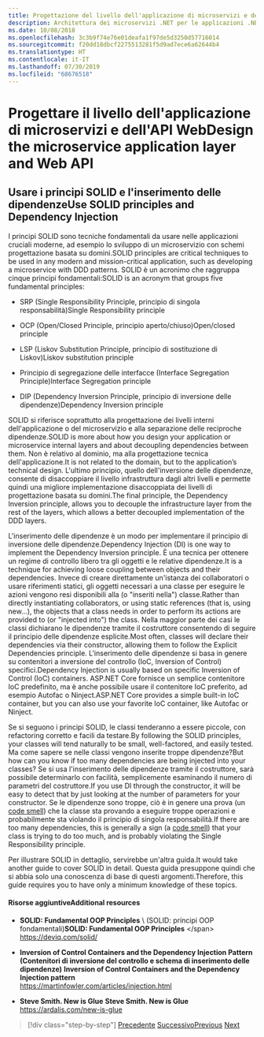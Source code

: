 ```yaml
---
title: Progettazione del livello dell'applicazione di microservizi e dell'API Web
description: Architettura dei microservizi .NET per le applicazioni .NET in contenitori | Brevi cenni sui principi SOLID per la progettazione del livello dell'applicazione.
ms.date: 10/08/2018
ms.openlocfilehash: 3c3b9f74e76e01deafa1f97de5d3250d57716014
ms.sourcegitcommit: f20dd18dbcf2275513281f5d9ad7ece6a62644b4
ms.translationtype: HT
ms.contentlocale: it-IT
ms.lasthandoff: 07/30/2019
ms.locfileid: "68676518"
---
```

# <a name="design-the-microservice-application-layer-and-web-api"></a><span data-ttu-id="8980b-103">Progettare il livello dell'applicazione di microservizi e dell'API Web</span><span class="sxs-lookup"><span data-stu-id="8980b-103">Design the microservice application layer and Web API</span></span>

## <a name="use-solid-principles-and-dependency-injection"></a><span data-ttu-id="8980b-104">Usare i principi SOLID e l'inserimento delle dipendenze</span><span class="sxs-lookup"><span data-stu-id="8980b-104">Use SOLID principles and Dependency Injection</span></span>

<span data-ttu-id="8980b-105">I principi SOLID sono tecniche fondamentali da usare nelle applicazioni cruciali moderne, ad esempio lo sviluppo di un microservizio con schemi progettazione basata su domini.</span><span class="sxs-lookup"><span data-stu-id="8980b-105">SOLID principles are critical techniques to be used in any modern and mission-critical application, such as developing a microservice with DDD patterns.</span></span> <span data-ttu-id="8980b-106">SOLID è un acronimo che raggruppa cinque principi fondamentali:</span><span class="sxs-lookup"><span data-stu-id="8980b-106">SOLID is an acronym that groups five fundamental principles:</span></span>

- <span data-ttu-id="8980b-107">SRP (Single Responsibility Principle, principio di singola responsabilità)</span><span class="sxs-lookup"><span data-stu-id="8980b-107">Single Responsibility principle</span></span>

- <span data-ttu-id="8980b-108">OCP (Open/Closed Principle, principio aperto/chiuso)</span><span class="sxs-lookup"><span data-stu-id="8980b-108">Open/closed principle</span></span>

- <span data-ttu-id="8980b-109">LSP (Liskov Substitution Principle, principio di sostituzione di Liskov)</span><span class="sxs-lookup"><span data-stu-id="8980b-109">Liskov substitution principle</span></span>

- <span data-ttu-id="8980b-110">Principio di segregazione delle interfacce (Interface Segregation Principle)</span><span class="sxs-lookup"><span data-stu-id="8980b-110">Interface Segregation principle</span></span>

- <span data-ttu-id="8980b-111">DIP (Dependency Inversion Principle, principio di inversione delle dipendenze)</span><span class="sxs-lookup"><span data-stu-id="8980b-111">Dependency Inversion principle</span></span>

<span data-ttu-id="8980b-112">SOLID si riferisce soprattutto alla progettazione dei livelli interni dell'applicazione o del microservizio e alla separazione delle reciproche dipendenze.</span><span class="sxs-lookup"><span data-stu-id="8980b-112">SOLID is more about how you design your application or microservice internal layers and about decoupling dependencies between them.</span></span> <span data-ttu-id="8980b-113">Non è relativo al dominio, ma alla progettazione tecnica dell'applicazione.</span><span class="sxs-lookup"><span data-stu-id="8980b-113">It is not related to the domain, but to the application’s technical design.</span></span> <span data-ttu-id="8980b-114">L'ultimo principio, quello dell'inversione delle dipendenze, consente di disaccoppiare il livello infrastruttura dagli altri livelli e permette quindi una migliore implementazione disaccoppiata dei livelli di progettazione basata su domini.</span><span class="sxs-lookup"><span data-stu-id="8980b-114">The final principle, the Dependency Inversion principle, allows you to decouple the infrastructure layer from the rest of the layers, which allows a better decoupled implementation of the DDD layers.</span></span>

<span data-ttu-id="8980b-115">L'inserimento delle dipendenze è un modo per implementare il principio di inversione delle dipendenze.</span><span class="sxs-lookup"><span data-stu-id="8980b-115">Dependency Injection (DI) is one way to implement the Dependency Inversion principle.</span></span> <span data-ttu-id="8980b-116">È una tecnica per ottenere un regime di controllo libero tra gli oggetti e le relative dipendenze.</span><span class="sxs-lookup"><span data-stu-id="8980b-116">It is a technique for achieving loose coupling between objects and their dependencies.</span></span> <span data-ttu-id="8980b-117">Invece di creare direttamente un'istanza dei collaboratori o usare riferimenti statici, gli oggetti necessari a una classe per eseguire le azioni vengono resi disponibili alla (o "inseriti nella") classe.</span><span class="sxs-lookup"><span data-stu-id="8980b-117">Rather than directly instantiating collaborators, or using static references (that is, using new…), the objects that a class needs in order to perform its actions are provided to (or "injected into") the class.</span></span> <span data-ttu-id="8980b-118">Nella maggior parte dei casi le classi dichiarano le dipendenze tramite il costruttore consentendo di seguire il principio delle dipendenze esplicite.</span><span class="sxs-lookup"><span data-stu-id="8980b-118">Most often, classes will declare their dependencies via their constructor, allowing them to follow the Explicit Dependencies principle.</span></span> <span data-ttu-id="8980b-119">L'inserimento delle dipendenze si basa in genere su contenitori a inversione del controllo (IoC, Inversion of Control) specifici.</span><span class="sxs-lookup"><span data-stu-id="8980b-119">Dependency Injection is usually based on specific Inversion of Control (IoC) containers.</span></span> <span data-ttu-id="8980b-120">ASP.NET Core fornisce un semplice contenitore IoC predefinito, ma è anche possibile usare il contenitore IoC preferito, ad esempio Autofac o Ninject.</span><span class="sxs-lookup"><span data-stu-id="8980b-120">ASP.NET Core provides a simple built-in IoC container, but you can also use your favorite IoC container, like Autofac or Ninject.</span></span>

<span data-ttu-id="8980b-121">Se si seguono i principi SOLID, le classi tenderanno a essere piccole, con refactoring corretto e facili da testare.</span><span class="sxs-lookup"><span data-stu-id="8980b-121">By following the SOLID principles, your classes will tend naturally to be small, well-factored, and easily tested.</span></span> <span data-ttu-id="8980b-122">Ma come sapere se nelle classi vengono inserite troppe dipendenze?</span><span class="sxs-lookup"><span data-stu-id="8980b-122">But how can you know if too many dependencies are being injected into your classes?</span></span> <span data-ttu-id="8980b-123">Se si usa l'inserimento delle dipendenze tramite il costruttore, sarà possibile determinarlo con facilità, semplicemente esaminando il numero di parametri del costruttore.</span><span class="sxs-lookup"><span data-stu-id="8980b-123">If you use DI through the constructor, it will be easy to detect that by just looking at the number of parameters for your constructor.</span></span> <span data-ttu-id="8980b-124">Se le dipendenze sono troppe, ciò è in genere una prova (un [code smell](https://deviq.com/code-smells/)) che la classe sta provando a eseguire troppe operazioni e probabilmente sta violando il principio di singola responsabilità.</span><span class="sxs-lookup"><span data-stu-id="8980b-124">If there are too many dependencies, this is generally a sign (a [code smell](https://deviq.com/code-smells/)) that your class is trying to do too much, and is probably violating the Single Responsibility principle.</span></span>

<span data-ttu-id="8980b-125">Per illustrare SOLID in dettaglio, servirebbe un'altra guida.</span><span class="sxs-lookup"><span data-stu-id="8980b-125">It would take another guide to cover SOLID in detail.</span></span> <span data-ttu-id="8980b-126">Questa guida presuppone quindi che si abbia solo una conoscenza di base di questi argomenti.</span><span class="sxs-lookup"><span data-stu-id="8980b-126">Therefore, this guide requires you to have only a minimum knowledge of these topics.</span></span>

#### <a name="additional-resources"></a><span data-ttu-id="8980b-127">Risorse aggiuntive</span><span class="sxs-lookup"><span data-stu-id="8980b-127">Additional resources</span></span>

- <span data-ttu-id="8980b-128">**SOLID: Fundamental OOP Principles** \ (SOLID: principi OOP fondamentali)</span><span class="sxs-lookup"><span data-stu-id="8980b-128">**SOLID: Fundamental OOP Principles** \</span></span>
  <https://deviq.com/solid/>

- <span data-ttu-id="8980b-129">**Inversion of Control Containers and the Dependency Injection Pattern (Contenitori di inversione del controllo e schema di inserimento delle dipendenze)**  </span><span class="sxs-lookup"><span data-stu-id="8980b-129">**Inversion of Control Containers and the Dependency Injection pattern** </span></span>\
  <https://martinfowler.com/articles/injection.html>

- <span data-ttu-id="8980b-130">**Steve Smith. New is Glue** </span><span class="sxs-lookup"><span data-stu-id="8980b-130">**Steve Smith. New is Glue** </span></span>\
  <https://ardalis.com/new-is-glue>

> [!div class="step-by-step"]
> <span data-ttu-id="8980b-131">[Precedente](nosql-database-persistence-infrastructure.md)
> [Successivo](microservice-application-layer-implementation-web-api.md)</span><span class="sxs-lookup"><span data-stu-id="8980b-131">[Previous](nosql-database-persistence-infrastructure.md)
[Next](microservice-application-layer-implementation-web-api.md)</span></span>
